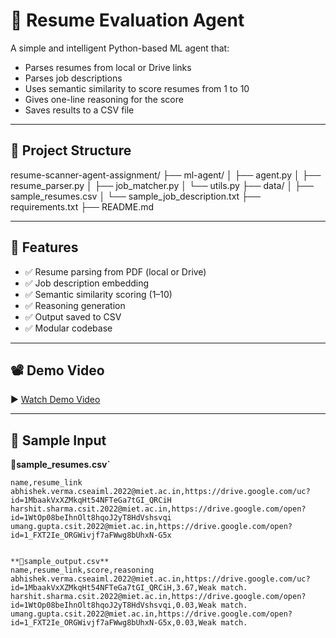 # 🧠 Resume Evaluation Agent

A simple and intelligent Python-based ML agent that:
- Parses resumes from local or Drive links
- Parses job descriptions
- Uses semantic similarity to score resumes from 1 to 10
- Gives one-line reasoning for the score
- Saves results to a CSV file

---

## 📁 Project Structure
resume-scanner-agent-assignment/
├── ml-agent/
│ ├── agent.py
│ ├── resume_parser.py
│ ├── job_matcher.py
│ └── utils.py
├── data/
│ ├── sample_resumes.csv
│ └── sample_job_description.txt
├── requirements.txt
├── README.md



---

## 🚀 Features

- ✅ Resume parsing from PDF (local or Drive)
- ✅ Job description embedding
- ✅ Semantic similarity scoring (1–10)
- ✅ Reasoning generation
- ✅ Output saved to CSV
- ✅ Modular codebase

---

## 📽 Demo Video

▶️ [Watch Demo Video](https://drive.google.com/file/d/your-demo-video-id/view)  

---

## 🧪 Sample Input

**📄sample_resumes.csv`**
```csv
name,resume_link
abhishek.verma.cseaiml.2022@miet.ac.in,https://drive.google.com/uc?id=1MbaakVxXZMkqHt54NFTeGa7tGI_QRCiH
harshit.sharma.csit.2022@miet.ac.in,https://drive.google.com/open?id=1WtOp08beIhnOlt8hqoJ2yT8HdVshsvqi
umang.gupta.csit.2022@miet.ac.in,https://drive.google.com/open?id=1_FXT2Ie_ORGWivjf7aFWwg8bUhxN-G5x


**📄sample_output.csv**
name,resume_link,score,reasoning
abhishek.verma.cseaiml.2022@miet.ac.in,https://drive.google.com/uc?id=1MbaakVxXZMkqHt54NFTeGa7tGI_QRCiH,3.67,Weak match.
harshit.sharma.csit.2022@miet.ac.in,https://drive.google.com/open?id=1WtOp08beIhnOlt8hqoJ2yT8HdVshsvqi,0.03,Weak match.
umang.gupta.csit.2022@miet.ac.in,https://drive.google.com/open?id=1_FXT2Ie_ORGWivjf7aFWwg8bUhxN-G5x,0.03,Weak match.

